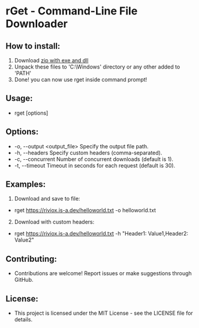 # rGet - Command-Line File Downloader

## How to install:
1. Download [zip with exe and dll](bin/rget.zip)
2. Unpack these files to 'C:\Windows' directory or any other added to 'PATH'
3. Done! you can now use rget inside command prompt!

## Usage:
* rget <url> [options]


## Options:
* -o, --output <output_file>     Specify the output file path.
* -h, --headers <headers>        Specify custom headers (comma-separated).
* -c, --concurrent <downloads>   Number of concurrent downloads (default is 1).
* -t, --timeout <seconds>        Timeout in seconds for each request (default is 30).

## Examples:
1. Download and save to file:
* rget https://riviox.is-a.dev/helloworld.txt -o helloworld.txt
2. Download with custom headers:
* rget https://riviox.is-a.dev/helloworld.txt -h "Header1: Value1,Header2: Value2"

## Contributing:
* Contributions are welcome! Report issues or make suggestions through GitHub.

## License:
* This project is licensed under the MIT License - see the LICENSE file for details.
